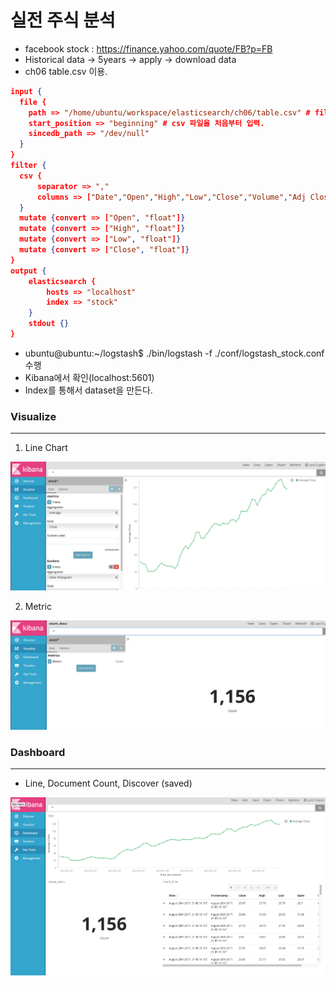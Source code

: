 # 실전 주식 분석

- facebook stock : https://finance.yahoo.com/quote/FB?p=FB
- Historical data -> 5years -> apply -> download data 
- ch06 table.csv 이용.

```json
input {
  file {
    path => "/home/ubuntu/workspace/elasticsearch/ch06/table.csv" # file path
    start_position => "beginning" # csv 파일을 처음부터 입력.
    sincedb_path => "/dev/null"
  }
}
filter {
  csv {
      separator => ","
      columns => ["Date","Open","High","Low","Close","Volume","Adj Close"]
  }
  mutate {convert => ["Open", "float"]}
  mutate {convert => ["High", "float"]}
  mutate {convert => ["Low", "float"]}
  mutate {convert => ["Close", "float"]}
}
output {
    elasticsearch {
        hosts => "localhost"
        index => "stock"
    }
    stdout {}
}
```

- ubuntu@ubuntu:~/logstash$ ./bin/logstash -f ./conf/logstash_stock.conf 수행
- Kibana에서 확인(localhost:5601) 
- Index를 통해서 dataset을 만든다.



### Visualize

------

1. Line Chart

![line](./advanced/4.png)

2. Metric

![metric](./advanced/5.png)



### Dashboard

------

- Line, Document Count, Discover (saved)

![dashboard2](./advanced/6.png)